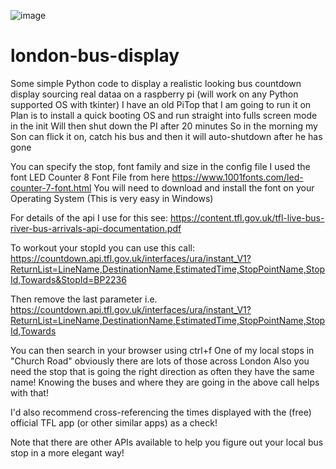 
![image](https://github.com/nigelthesquirrel/london-bus-display/assets/65233876/f4a0e7e1-e65c-44e3-9c35-0148c4109ceb)


# london-bus-display
Some simple Python code to display a realistic looking bus countdown display sourcing real dataa on a raspberry pi (will work on any Python supported OS with tkinter)
I have an old PiTop that I am going to run it on
Plan is to install a quick booting OS and run straight into fulls screen mode in the init
Will then shut down the PI after 20 minutes
So in the morning my Son can flick it on, catch his bus and then it will auto-shutdown after he has gone

You can specify the stop, font family and size in the config file
I used the font LED Counter 8 Font File from here https://www.1001fonts.com/led-counter-7-font.html
You will need to download and install the font on your Operating System (This is very easy in Windows)

For details of the api I use for this see: https://content.tfl.gov.uk/tfl-live-bus-river-bus-arrivals-api-documentation.pdf

To workout your stopId you can use this call:
https://countdown.api.tfl.gov.uk/interfaces/ura/instant_V1?ReturnList=LineName,DestinationName,EstimatedTime,StopPointName,StopId,Towards&StopId=BP2236

Then remove the last parameter i.e.
https://countdown.api.tfl.gov.uk/interfaces/ura/instant_V1?ReturnList=LineName,DestinationName,EstimatedTime,StopPointName,StopId,Towards

You can then search in your browser using ctrl+f
One of my local stops in "Church Road" obviously there are lots of those across London
Also you need the stop that is going the right direction as often they have the same name!
Knowing the buses and where they are going in the above call helps with that!

I'd also recommend cross-referencing the times displayed with the (free) official TFL app (or other similar apps)  as a check!

Note that there are other APIs available to help you figure out your local bus stop in a more elegant way!
